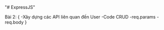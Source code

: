 "# ExpressJS" 

Bài 2: {
  -Xây dựng các API liên quan đến User
  -Code CRUD
  -req.params
  -req.body
}